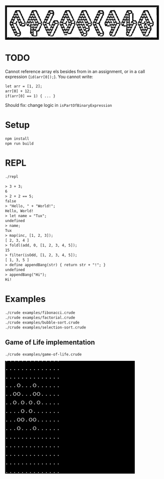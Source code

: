 ![](./crudelang-logo.png)

# TODO

Cannot reference array els besides from in an assignment, or in a call expression (`id(arr[0]);`). You cannot write:

```
let arr = [1, 2];
arr[0] + 12;
if(arr[0] == 1) { ... }
```

Should fix: change logic in `isPartOfBinaryExpression`

# Setup
```
npm install
npm run build
```

# REPL
```
./repl

> 3 + 3;
6
> 2 + 2 == 5;
false
> "Hello, " + "World!";
Hello, World!
> let name = "Tux";
undefined
> name;
Tux
> map(inc, [1, 2, 3]);
[ 2, 3, 4 ]
> foldl(add, 0, [1, 2, 3, 4, 5]);
15
> filter(isOdd, [1, 2, 3, 4, 5]);
[ 1, 3, 5 ]
> define appendBang(str) { return str + "!"; }
undefined
> appendBang("Hi");
Hi!
```

# Examples
```
./crude examples/fibonacci.crude
./crude examples/factorial.crude
./crude examples/bubble-sort.crude
./crude examples/selection-sort.crude
```

## Game of Life implementation
```
./crude examples/game-of-life.crude
```

![](./examples/game-of-life-screenshot.gif)
